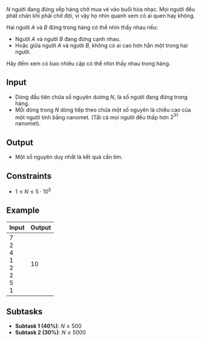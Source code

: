 $N$ người đang đứng xếp hàng chờ mua vé vào buổi hòa nhạc. Mọi người đều phát chán khi phải chờ đợi, vì vậy họ nhìn quanh xem có ai quen hay không.

Hai người $A$ và $B$ đứng trong hàng có thể nhìn thấy nhau nếu:

- Người $A$ và người $B$ đang đứng cạnh nhau.
- Hoặc giữa người $A$ và người $B$, không có ai cao hơn hẳn một trong hai người.

Hãy đếm xem có bao nhiêu cặp có thể nhìn thấy nhau trong hàng.

## Input

- Dòng đầu tiên chứa số nguyên dương $N$, là số người đang đứng trong hàng.
- Mỗi dòng trong $N$ dòng tiếp theo chứa một số nguyên là chiều cao của một người tính bằng nanomet. (Tất cả mọi người đều thấp hơn $2^{31}$ nanomet).

## Output

- Một số nguyên duy nhất là kết quả cần tìm.

## Constraints

- $1\le N\le 5\cdot 10^5$

## Example

| Input                                              | Output |
| -------------------------------------------------- | ------ |
| 7 <br> 2 <br> 4 <br> 1 <br> 2 <br> 2 <br> 5 <br> 1 | 10     |

## Subtasks

- **Subtask 1 (40%)**: $N\le 500$
- **Subtask 2 (30%)**: $N\le 5000$

